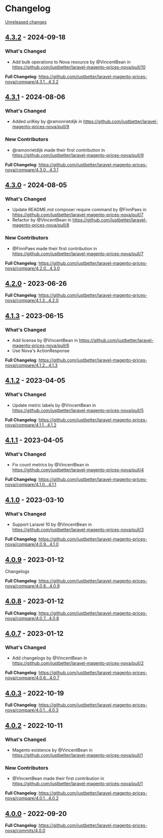 # Changelog 

[Unreleased changes](https://github.com/justbetter/laravel-magento-prices-nova/compare/4.3.2...main)
## [4.3.2](https://github.com/justbetter/laravel-magento-prices-nova/releases/tag/4.3.2) - 2024-09-18

### What's Changed
* Add bulk operations to Nova resource by @VincentBean in https://github.com/justbetter/laravel-magento-prices-nova/pull/10


**Full Changelog**: https://github.com/justbetter/laravel-magento-prices-nova/compare/4.3.1...4.3.2

## [4.3.1](https://github.com/justbetter/laravel-magento-prices-nova/releases/tag/4.3.1) - 2024-08-06

### What's Changed
* Added uriKey by @ramonrietdijk in https://github.com/justbetter/laravel-magento-prices-nova/pull/9

### New Contributors
* @ramonrietdijk made their first contribution in https://github.com/justbetter/laravel-magento-prices-nova/pull/9

**Full Changelog**: https://github.com/justbetter/laravel-magento-prices-nova/compare/4.3.0...4.3.1

## [4.3.0](https://github.com/justbetter/laravel-magento-prices-nova/releases/tag/4.3.0) - 2024-08-05

### What's Changed
* Update README.md composer require command by @FinnPaes in https://github.com/justbetter/laravel-magento-prices-nova/pull/7
* Refactor by @VincentBean in https://github.com/justbetter/laravel-magento-prices-nova/pull/8

### New Contributors
* @FinnPaes made their first contribution in https://github.com/justbetter/laravel-magento-prices-nova/pull/7

**Full Changelog**: https://github.com/justbetter/laravel-magento-prices-nova/compare/4.2.0...4.3.0

## [4.2.0](https://github.com/justbetter/laravel-magento-prices-nova/releases/tag/4.2.0) - 2023-06-26

**Full Changelog**: https://github.com/justbetter/laravel-magento-prices-nova/compare/4.1.3...4.2.0

## [4.1.3](https://github.com/justbetter/laravel-magento-prices-nova/releases/tag/4.1.3) - 2023-06-15

### What's Changed
* Add license by @VincentBean in https://github.com/justbetter/laravel-magento-prices-nova/pull/6
* Use Nova's ActionResponse

**Full Changelog**: https://github.com/justbetter/laravel-magento-prices-nova/compare/4.1.2...4.1.3

## [4.1.2](https://github.com/justbetter/laravel-magento-prices-nova/releases/tag/4.1.2) - 2023-04-05

### What's Changed
* Update metric labels by @VincentBean in https://github.com/justbetter/laravel-magento-prices-nova/pull/5


**Full Changelog**: https://github.com/justbetter/laravel-magento-prices-nova/compare/4.1.1...4.1.2

## [4.1.1](https://github.com/justbetter/laravel-magento-prices-nova/releases/tag/4.1.1) - 2023-04-05

### What's Changed
* Fix count metrics by @VincentBean in https://github.com/justbetter/laravel-magento-prices-nova/pull/4


**Full Changelog**: https://github.com/justbetter/laravel-magento-prices-nova/compare/4.1.0...4.1.1

## [4.1.0](https://github.com/justbetter/laravel-magento-prices-nova/releases/tag/4.1.0) - 2023-03-10

### What's Changed
* Support Laravel 10 by @VincentBean in https://github.com/justbetter/laravel-magento-prices-nova/pull/3


**Full Changelog**: https://github.com/justbetter/laravel-magento-prices-nova/compare/4.0.9...4.1.0

## [4.0.9](https://github.com/justbetter/laravel-magento-prices-nova/releases/tag/4.0.9) - 2023-01-12

Changelogs

**Full Changelog**: https://github.com/justbetter/laravel-magento-prices-nova/compare/4.0.8...4.0.9

## [4.0.8](https://github.com/justbetter/laravel-magento-prices-nova/releases/tag/4.0.8) - 2023-01-12

**Full Changelog**: https://github.com/justbetter/laravel-magento-prices-nova/compare/4.0.7...4.0.8

## [4.0.7](https://github.com/justbetter/laravel-magento-prices-nova/releases/tag/4.0.7) - 2023-01-12

### What's Changed
* Add changelogs by @VincentBean in https://github.com/justbetter/laravel-magento-prices-nova/pull/2


**Full Changelog**: https://github.com/justbetter/laravel-magento-prices-nova/compare/4.0.6...4.0.7

## [4.0.3](https://github.com/justbetter/laravel-magento-prices-nova/releases/tag/4.0.3) - 2022-10-19


**Full Changelog**: https://github.com/justbetter/laravel-magento-prices-nova/compare/4.0.1...4.0.3

## [4.0.2](https://github.com/justbetter/laravel-magento-prices-nova/releases/tag/4.0.2) - 2022-10-11

### What's Changed
* Magento existence by @VincentBean in https://github.com/justbetter/laravel-magento-prices-nova/pull/1

### New Contributors
* @VincentBean made their first contribution in https://github.com/justbetter/laravel-magento-prices-nova/pull/1

**Full Changelog**: https://github.com/justbetter/laravel-magento-prices-nova/compare/4.0.1...4.0.2

## [4.0.0](https://github.com/justbetter/laravel-magento-prices-nova/releases/tag/4.0.0) - 2022-09-20

**Full Changelog**: https://github.com/justbetter/laravel-magento-prices-nova/commits/4.0.0

